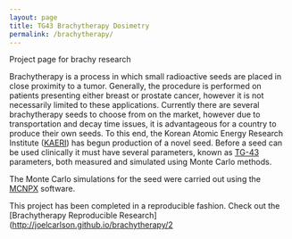 ```yaml
---
layout: page
title: TG43 Brachytherapy Dosimetry
permalink: /brachytherapy/
---
```

<p class="message">
  Project page for brachy research
</p>

Brachytherapy is a process in which small radioactive seeds are placed in close proximity to a tumor.  Generally, the procedure is performed on patients presenting either breast or prostate cancer, however it is not necessarily limited to these applications.
Currently there are several brachytherapy seeds to choose from on the market, however due to transportation and decay time issues, it is advantageous for a country to produce their own seeds. To this end, the Korean Atomic Energy Research Institute ([KAERI](http://www.kaeri.re.kr:8080/english/)) has begun production of a novel seed.
Before a seed can be used clinically it must have several parameters, known as [TG-43](https://www.aapm.org/pubs/reports/rpt_84.pdf) parameters, both measured and simulated using Monte Carlo methods.

The Monte Carlo simulations for the seed were carried out using the [MCNPX](https://mcnp.lanl.gov/) software.

This project has been completed in a reproducible fashion.  Check out the [Brachytherapy Reproducible Research](http://joelcarlson.github.io/brachytherapy/2 


